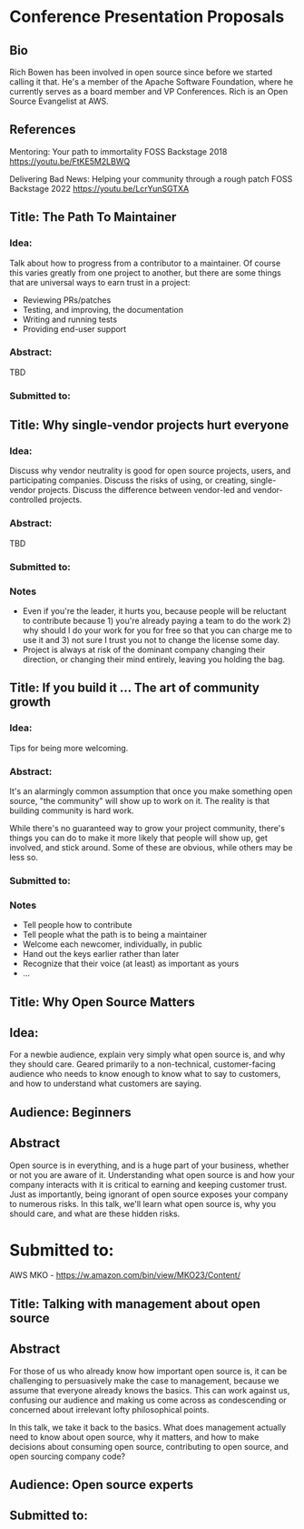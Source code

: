 # Conference Presentation Proposals

## Bio

Rich Bowen has been involved in open source since before we started
calling it that. He's a member of the Apache Software Foundation, where
he currently serves as a board member and VP Conferences. Rich is an
Open Source Evangelist at AWS. 

## References

Mentoring: Your path to immortality
FOSS Backstage 2018
https://youtu.be/FtKE5M2LBWQ

Delivering Bad News: Helping your community through a rough patch
FOSS Backstage 2022
https://youtu.be/LcrYunSGTXA

## Title: The Path To Maintainer

### Idea: 

Talk about how to progress from a contributor to a maintainer.
Of course this varies greatly from one project to another, but there
are some things that are universal ways to earn trust in a project:

* Reviewing PRs/patches
* Testing, and improving, the documentation
* Writing and running tests
* Providing end-user support

### Abstract:

TBD

### Submitted to:

## Title: Why single-vendor projects hurt everyone

### Idea:

Discuss why vendor neutrality is good for open source projects, users,
and participating companies. Discuss the risks of using, or creating,
single-vendor projects. Discuss the difference between vendor-led and
vendor-controlled projects.

### Abstract:

TBD

### Submitted to:

### Notes

* Even if you're the leader, it hurts you, because people will be
  reluctant to contribute because 1) you're already paying a team to do
  the work 2) why should I do your work for you for free so that you
  can charge me to use it and 3) not sure I trust you not to change the
  license some day.
* Project is always at risk of the dominant company changing their
  direction, or changing their mind entirely, leaving you holding the
  bag.

## Title: If you build it ... The art of community growth

### Idea:

Tips for being more welcoming.

### Abstract:

It's an alarmingly common assumption that once you make something open
source, "the community" will show up to work on it. The reality is that
building community is hard work.

While there's no guaranteed way to grow your project community, there's
things you can do to make it more likely that people will show up, get
involved, and stick around. Some of these are obvious, while others may
be less so.

### Submitted to:

### Notes

* Tell people how to contribute
* Tell people what the path is to being a maintainer
* Welcome each newcomer, individually, in public
* Hand out the keys earlier rather than later
* Recognize that their voice (at least) as important as yours
* ...

## Title: Why Open Source Matters

## Idea: 

For a newbie audience, explain very simply what open source is, and why
they should care. Geared primarily to a non-technical, customer-facing
audience who needs to know enough to know what to say to customers, and
how to understand what customers are saying.

## Audience: Beginners

## Abstract

Open source is in everything, and is a huge part of your business,
whether or not you are aware of it. Understanding what open source is
and how your company interacts with it is critical to earning and
keeping customer trust. Just as importantly, being ignorant of open
source exposes your company to numerous risks. In this talk, we'll learn
what open source is, why you should care, and what are these hidden
risks.

# Submitted to:

AWS MKO - https://w.amazon.com/bin/view/MKO23/Content/

## Title: Talking with management about open source

## Abstract

For those of us who already know how important open source is, it can be challenging to persuasively make the case to management, because we assume that everyone already knows the basics. This can work against us, confusing our audience and making us come across as condescending or concerned about irrelevant lofty philosophical points.

In this talk, we take it back to the basics. What does management actually need to know about open source, why it matters, and how to make decisions about consuming open source, contributing to open source, and open sourcing company code?

## Audience: Open source experts

## Submitted to:



